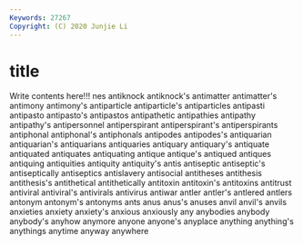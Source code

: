 ```yaml
---
Keywords: 27267
Copyright: (C) 2020 Junjie Li
---
```


# title

Write contents here!!!
nes 
antiknock 
antiknock's 
antimatter 
antimatter's 
antimony 
antimony's 
antiparticle 
antiparticle's 
antiparticles
antipasti 
antipasto 
antipasto's 
antipastos 
antipathetic 
antipathies 
antipathy 
antipathy's 
antipersonnel 
antiperspirant
antiperspirant's 
antiperspirants 
antiphonal 
antiphonal's 
antiphonals 
antipodes 
antipodes's 
antiquarian 
antiquarian's 
antiquarians
antiquaries 
antiquary 
antiquary's 
antiquate 
antiquated 
antiquates 
antiquating 
antique 
antique's 
antiqued
antiques 
antiquing 
antiquities 
antiquity 
antiquity's 
antis 
antiseptic 
antiseptic's 
antiseptically 
antiseptics
antislavery 
antisocial 
antitheses 
antithesis 
antithesis's 
antithetical 
antithetically 
antitoxin 
antitoxin's 
antitoxins
antitrust 
antiviral 
antiviral's 
antivirals 
antivirus 
antiwar 
antler 
antler's 
antlered 
antlers
antonym 
antonym's 
antonyms 
ants 
anus 
anus's 
anuses 
anvil 
anvil's 
anvils
anxieties 
anxiety 
anxiety's 
anxious 
anxiously 
any 
anybodies 
anybody 
anybody's 
anyhow
anymore 
anyone 
anyone's 
anyplace 
anything 
anything's 
anythings 
anytime 
anyway 
anywhere
